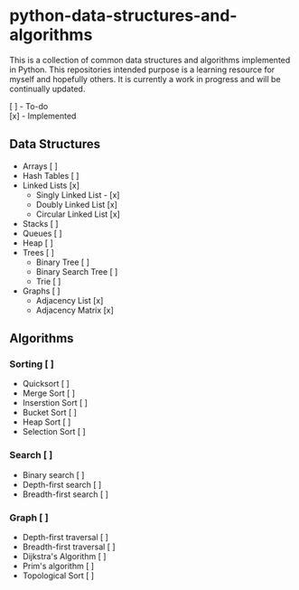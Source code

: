 # python-data-structures-and-algorithms

This is a collection of common data structures and algorithms implemented in Python. This repositories intended purpose is a learning resource for myself and hopefully others. It is currently a work in progress and will be continually updated.

[ ] - To-do <br />
[x] - Implemented

## Data Structures

- Arrays [ ]
- Hash Tables [ ]
- Linked Lists [x]
  - Singly Linked List - [x]
  - Doubly Linked List [x]
  - Circular Linked List [x]
- Stacks [ ]
- Queues [ ]
- Heap [ ]
- Trees [ ]
  - Binary Tree [ ]
  - Binary Search Tree [ ]
  - Trie [ ]
- Graphs [ ]
  - Adjacency List [x]
  - Adjacency Matrix [x]
  
## Algorithms

### Sorting [ ]
- Quicksort [ ]
- Merge Sort [ ]
- Inserstion Sort [ ]
- Bucket Sort [ ]
- Heap Sort [ ]
- Selection Sort [ ]

### Search [ ]
- Binary search [ ]
- Depth-first search [ ]
- Breadth-first search [ ]

### Graph [ ]
- Depth-first traversal [ ]
- Breadth-first traversal [ ]
- Dijkstra's Algorithm [ ]
- Prim's algorithm [ ]
- Topological Sort [ ]
